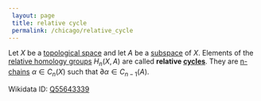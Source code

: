 ```yaml
---
 layout: page
 title: relative cycle
 permalink: /chicago/relative_cycle
---
```

Let $X$ be a [topological space](https://mathgloss.github.io/MathGloss/chicago/topological_space) and let $A$ be a [subspace](https://mathgloss.github.io/MathGloss/chicago/subspace_topology) of $X$. Elements of the [relative homology groups](https://mathgloss.github.io/MathGloss/chicago/relative_homology_groups) $H_n(X,A)$ are called **relative [cycles](https://mathgloss.github.io/MathGloss/chicago/homology_group)**. They are [n-chains](https://mathgloss.github.io/MathGloss/chicago/n-chain) $\alpha\in C_n(X)$ such that $\partial \alpha \in C_{n-1}(A)$.

Wikidata ID: [Q55643339](https://www.wikidata.org/wiki/Q55643339)